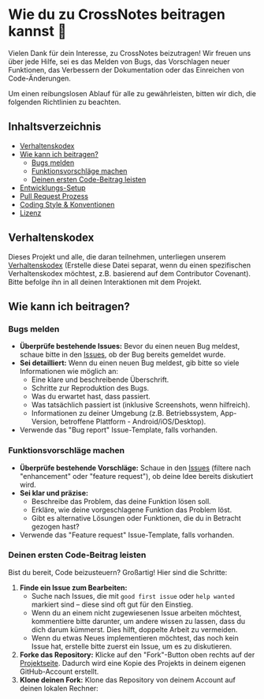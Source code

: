 # Wie du zu CrossNotes beitragen kannst 🎉

Vielen Dank für dein Interesse, zu CrossNotes beizutragen! Wir freuen uns über jede Hilfe, sei es das Melden von Bugs, das Vorschlagen neuer Funktionen, das Verbessern der Dokumentation oder das Einreichen von Code-Änderungen.

Um einen reibungslosen Ablauf für alle zu gewährleisten, bitten wir dich, die folgenden Richtlinien zu beachten.

## Inhaltsverzeichnis

*   [Verhaltenskodex](#verhaltenskodex)
*   [Wie kann ich beitragen?](#wie-kann-ich-beitragen)
    *   [Bugs melden](#bugs-melden)
    *   [Funktionsvorschläge machen](#funktionsvorschläge-machen)
    *   [Deinen ersten Code-Beitrag leisten](#deinen-ersten-code-beitrag-leisten)
*   [Entwicklungs-Setup](#entwicklungs-setup)
*   [Pull Request Prozess](#pull-request-prozess)
*   [Coding Style & Konventionen](#coding-style--konventionen)
*   [Lizenz](#lizenz)

## Verhaltenskodex

Dieses Projekt und alle, die daran teilnehmen, unterliegen unserem [Verhaltenskodex](CODE_OF_CONDUCT.md) (Erstelle diese Datei separat, wenn du einen spezifischen Verhaltenskodex möchtest, z.B. basierend auf dem Contributor Covenant). Bitte befolge ihn in all deinen Interaktionen mit dem Projekt.

## Wie kann ich beitragen?

### Bugs melden

*   **Überprüfe bestehende Issues:** Bevor du einen neuen Bug meldest, schaue bitte in den [Issues](https://github.com/DEIN_BENUTZERNAME/DEIN_REPO/issues), ob der Bug bereits gemeldet wurde.
*   **Sei detailliert:** Wenn du einen neuen Bug meldest, gib bitte so viele Informationen wie möglich an:
    *   Eine klare und beschreibende Überschrift.
    *   Schritte zur Reproduktion des Bugs.
    *   Was du erwartet hast, dass passiert.
    *   Was tatsächlich passiert ist (inklusive Screenshots, wenn hilfreich).
    *   Informationen zu deiner Umgebung (z.B. Betriebssystem, App-Version, betroffene Plattform - Android/iOS/Desktop).
*   Verwende das "Bug report" Issue-Template, falls vorhanden.

### Funktionsvorschläge machen

*   **Überprüfe bestehende Vorschläge:** Schaue in den [Issues](https://github.com/DEIN_BENUTZERNAME/DEIN_REPO/issues) (filtere nach "enhancement" oder "feature request"), ob deine Idee bereits diskutiert wird.
*   **Sei klar und präzise:**
    *   Beschreibe das Problem, das deine Funktion lösen soll.
    *   Erkläre, wie deine vorgeschlagene Funktion das Problem löst.
    *   Gibt es alternative Lösungen oder Funktionen, die du in Betracht gezogen hast?
*   Verwende das "Feature request" Issue-Template, falls vorhanden.

### Deinen ersten Code-Beitrag leisten

Bist du bereit, Code beizusteuern? Großartig! Hier sind die Schritte:

1.  **Finde ein Issue zum Bearbeiten:**
    *   Suche nach Issues, die mit `good first issue` oder `help wanted` markiert sind – diese sind oft gut für den Einstieg.
    *   Wenn du an einem nicht zugewiesenen Issue arbeiten möchtest, kommentiere bitte darunter, um andere wissen zu lassen, dass du dich darum kümmerst. Dies hilft, doppelte Arbeit zu vermeiden.
    *   Wenn du etwas Neues implementieren möchtest, das noch kein Issue hat, erstelle bitte zuerst ein Issue, um es zu diskutieren.
2.  **Forke das Repository:** Klicke auf den "Fork"-Button oben rechts auf der [Projektseite](https://github.com/DEIN_BENUTZERNAME/DEIN_REPO). Dadurch wird eine Kopie des Projekts in deinem eigenen GitHub-Account erstellt.
3.  **Klone deinen Fork:** Klone das Repository von deinem Account auf deinen lokalen Rechner:
    
